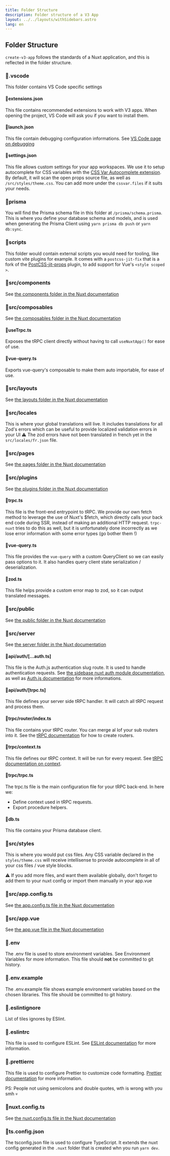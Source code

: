```yaml
---
title: Folder Structure
description: Folder structure of a V3 App
layout: ../../layouts/withSidebars.astro
lang: en
---
```


## Folder Structure

`create-v3-app` follows the standards of a Nuxt application, and this is reflected in the folder structure.

### 📁.vscode

This folder contains VS Code specific settings

#### 📝extensions.json

This file contains recommended extensions to work with V3 apps. When opening the project, VS Code will ask you if you want to install them.

#### 📝launch.json

This file contain debugging configuration informations. See [VS Code page on debugging](https://code.visualstudio.com/docs/editor/debugging)

#### 📝settings.json

This file allows custom settings for your app workspaces. We use it to setup autocomplete for CSS variables with the [CSS Var Autocomplete extension](https://marketplace.visualstudio.com/items?itemName=phoenisx.cssvar). By default, it will scan the open props source file, as well as `/src/styles/theme.css`. You can add more under the `cssvar.files` if it suits your needs.

### 📁prisma

You will find the Prisma schema file in this folder at `/prisma/schema.prisma`. This is where you define your database schema and models, and is used when generating the Prisma Client using `yarn prisma db push` or `yarn db:sync`.

### 📁scripts

This folder would contain external scripts you would need for tooling, like custom vite plugins for example. It comes with a `postcss-jit-fix` that is a fork of the [PostCSS-jit-props](https://github.com/GoogleChromeLabs/postcss-jit-props) plugin, to add support for Vue's `<style scoped >`.

### 📁src/components

See [the components folder in the Nuxt documentation](https://nuxt.com/docs/guide/directory-structure/components)

### 📁src/composables

See [the composables folder in the Nuxt documentation](https://nuxt.com/docs/guide/directory-structure/composables)

#### 📝useTrpc.ts

Exposes the tRPC client directly without having to call `useNuxtApp()` for ease of use.

#### 📝vue-query.ts

Exports vue-query's composable to make them auto importable, for ease of use.

### 📁src/layouts

See [the layouts folder in the Nuxt documentation](https://nuxt.com/docs/guide/directory-structure/layouts)

### 📁src/locales

This is where your global translations will live. It includes translations for all Zod's errors which can be useful to provide localized validation errors in your UI ⚠️ The zod errors have not been translated in french yet in the `src/locales/fr.json` file.

### 📁src/pages

See [the pages folder in the Nuxt documentation](https://nuxt.com/docs/guide/directory-structure/pages)

### 📁src/plugins

See [the plugins folder in the Nuxt documentation](https://nuxt.com/docs/guide/directory-structure/plugins)

#### 📝trpc.ts

This file is the front-end entrypoint to tRPC.
We provide our own fetch method to leverage the use of Nuxt's $fetch, which directly calls your back end code during SSR, instead of making an additional HTTP request.
`trpc-nuxt` tries to do this as well, but it is unfortunately done incorrectly as we lose error information with some error types (go bother them !)

#### 📝vue-query.ts

This file provides the `vue-query` with a custom QueryClient so we can easily pass options to it. It also handles query client state serialization / deserialization.

#### 📝zod.ts

This file helps provide a custom error map to zod, so it can output translated messages.

### 📁src/public

See [the public folder in the Nuxt documentation](https://nuxt.com/docs/guide/directory-structure/public)

### 📁src/server

See [the server folder in the Nuxt documentation](https://nuxt.com/docs/guide/directory-structure/server)

#### 📝api/auth/[...auth.ts]

This file is the Auth.js authentication slug route. It is used to handle authentication requests. See [the sidebase nuxt auth module documentation](https://sidebase.io/nuxt-auth/getting-started/quick-start), as well as [Auth.js documentation](https://authjs.dev/) for more informations.

#### 📝api/auth/[trpc.ts]

This file defines your server side tRPC handler. It will catch all tRPC request and process them.

#### 📝trpc/router/index.ts

This file contains your tRPC router. You can merge al lof your sub routers into it. See the [tRPC documentation](https://trpc.io/) for how to create routers.

#### 📝trpc/context.ts

This file defines our tRPC context. It will be run for every request. See [tRPC documentation on context](https://trpc.io/docs/context).

#### 📝trpc/trpc.ts

The trpc.ts file is the main configuration file for your tRPC back-end. In here we:

- Define context used in tRPC requests.
- Export procedure helpers.

#### 📝db.ts

This file contains your Prisma database client.

### 📁src/styles

This is where you would put css files. Any CSS variable declared in the `styles/theme.css` will receive intellisense to provide autocomplete in all of your css files / vue style blocks.

⚠️ If you add more files, and want them available globally, don't forget to add them to your nuxt config or import them manually in your app.vue

### 📝src/app.config.ts

See [the app.config.ts file in the Nuxt documentation](https://nuxt.com/docs/guide/directory-structure/app-config)

### 📝src/app.vue

See [the app.vue file in the Nuxt documentation](https://nuxt.com/docs/guide/directory-structure/app)

### 📝.env

The .env file is used to store environment variables. See Environment Variables for more information. This file should **not** be committed to git history.

### 📝.env.example

The .env.example file shows example environment variables based on the chosen libraries. This file should be committed to git history.

### 📝.eslintignore

List of tiles ignores by ESlint.

### 📝.eslintrc

This file is used to configure ESLint. See [ESLint documentation](https://eslint.org/docs/latest/use/configure/configuration-files) for more information.

### 📝.prettierrc

This file is used to configure Prettier to customize code formatting. [Prettier documentation](https://prettier.io/docs/en/options.html) for more information.

PS: People not using semicolons and double quotes, wth is wrong with you smh 💀

### 📝nuxt.config.ts

See [the nuxt.config.ts file in the Nuxt documentation](https://nuxt.com/docs/guide/directory-structure/nuxt.config)

### 📝ts.config.json

The tsconfig.json file is used to configure TypeScript. It extends the nuxt config generated in the `.nuxt` folder that is created whn you run `yarn dev`.
